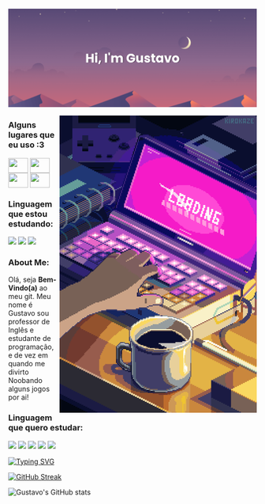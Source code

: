 ![MasterHead](banner.png)

<img align="right" alt="coding" width=400 src="git.gif">

<h3 align="left">Alguns lugares que eu uso :3</h3>
<p align="left">
<a href="seu link" target="blank"><img align="center" src="https://cdn.jsdelivr.net/npm/simple-icons@3.0.1/icons/twitter.svg" alt="" height="30" width="40"/></a>
<a href="seu link" target="blank"><img align="center" src="https://cdn.jsdelivr.net/npm/simple-icons@3.0.1/icons/linkedin.svg" alt="" height="30" width="40" /></a>
<a href="seu link" target="blank"><img align="center" src="https://cdn.jsdelivr.net/npm/simple-icons@3.0.1/icons/instagram.svg" alt="" height="30" width="40" /></a>
<a href="seu link" target="blank"><img align="center" src="https://cdn.jsdelivr.net/npm/simple-icons@3.0.1/icons/youtube.svg" alt="" height="30" width="40" /></a>
</p>
<h3 align="left">Linguagem que estou estudando:</h3>
<p align="left"> <img src="https://img.icons8.com/color/48/null/css3.png"/>
<img src="https://img.icons8.com/external-tal-revivo-shadow-tal-revivo/48/null/external-html-5-is-a-software-solution-stack-that-defines-the-properties-and-behaviors-of-web-page-logo-shadow-tal-revivo.png"/>
<img src="https://img.icons8.com/color/48/null/javascript--v1.png"/>

<h3 aligh="left">About Me:</h3>
<p align="left">Olá, seja <b>Bem-Vindo(a)</b> ao meu git. Meu nome é Gustavo sou professor de Inglês e estudante de programação, e de vez em quando me divirto Noobando alguns jogos por ai!</p>

<h3 align="left">Linguagem que quero estudar:</h3>

<img src="https://img.icons8.com/fluency/28/null/java-coffee-cup-logo.png"/>
<img src="https://img.icons8.com/color/28/null/c-plus-plus-logo.png"/>
<img src="https://img.icons8.com/color/28/null/c-sharp-logo-2.png"/>
<img src="https://img.icons8.com/color/28/null/python--v1.png"/>
<img src="https://img.icons8.com/external-tal-revivo-shadow-tal-revivo/28/null/external-lua-is-a-lightweight-multi-paradigm-programming-language-logo-shadow-tal-revivo.png"/>


<a href="https://git.io/typing-svg"><img src="https://readme-typing-svg.herokuapp.com?font=Fira+Code&pause=1000&color=0EF714&width=435&lines=Please+stand+by...;I+will+go++get+my+coffe." alt="Typing SVG" /></a>

[![GitHub Streak](https://github-readme-streak-stats.herokuapp.com?user=devgustaR&theme=github-dark)](https://git.io/streak-stats)

![Gustavo's GitHub stats](https://github-readme-stats.vercel.app/api?username=devGustaR&show_icons=true&theme=transparent)